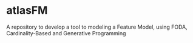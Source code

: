 # atlasFM
A repository to develop a tool to modeling a Feature Model, using FODA, Cardinality-Based and Generative Programming
